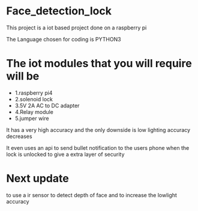 # Face_detection_lock
This project is a iot based project done on a raspberry pi 

The Language chosen for coding is PYTHON3

# The iot modules that you will require will be 

- 1.raspberry pi4
- 2.solenoid lock
- 3.5V 2A AC to DC adapter
- 4.Relay module
- 5.jumper wire

It has a very high accuracy and the only downside is low lighting accuracy decreases

It even uses an api to send bullet notification to the users phone when the lock is unlocked to give a extra layer of security 

# Next update
to use a ir sensor to detect depth of face and to increase the lowlight accuracy 
